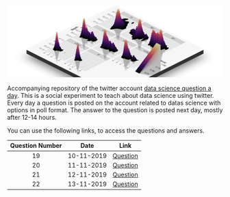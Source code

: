 ![](logo.png)

Accompanying repository of the twitter account [data science question a day](https://twitter.com/data_question). This is a social experiment to teach about data science using twitter. Every day a question is posted on the account related to datas science with options in poll format. The answer to the question is posted next day, mostly after 12-14 hours.

You can use the following links, to access the questions and answers.

| Question Number | Date | Link |
| :---: | :---: | :---: |
| 19 | 10-11-2019 | [Question](questions/10112019_19_R/10112019_19_R.html) |
| 20 | 11-11-2019 | [Question](questions/11112019_20_DS/11112019_20_DS.html) |
| 21 | 12-11-2019 | [Question](questions/12112019_21_DS/12112019_21_DS.html) |
| 22 | 13-11-2019 | [Question](questions/13112019_22_R/13112019_22_R.html) |